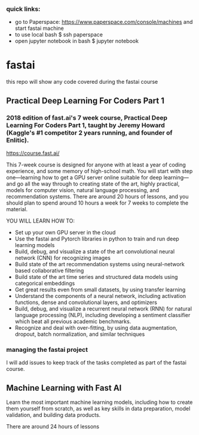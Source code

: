 ### quick links:
- go to Paperspace: https://www.paperspace.com/console/machines and start fastai machine 
- to use local bash $ ssh paperspace 
- open jupyter notebook in bash $ jupyter notebook

# fastai
this repo will show any code covered during the fastai course

## Practical Deep Learning For Coders Part 1
### 2018 edition of fast.ai's 7 week course, Practical Deep Learning For Coders Part 1, taught by Jeremy Howard (Kaggle's #1 competitor 2 years running, and founder of Enlitic).
 
https://course.fast.ai/
 
This 7-week course is designed for anyone with at least a year of coding experience, and some memory of high-school math. You will start with step one—learning how to get a GPU server online suitable for deep learning—and go all the way through to creating state of the art, highly practical, models for computer vision, natural language processing, and recommendation systems. There are around 20 hours of lessons, and you should plan to spend around 10 hours a week for 7 weeks to complete the material.
 
YOU WILL LEARN HOW TO:<br>
- Set up your own GPU server in the cloud
- Use the fastai and Pytorch libraries in python to train and run deep learning models
- Build, debug, and visualize a state of the art convolutional neural network (CNN) for recognizing images
- Build state of the art recommendation systems using neural-network based collaborative filtering
- Build state of the art time series and structured data models using categorical embeddings
- Get great results even from small datasets, by using transfer learning
- Understand the components of a neural network, including activation functions, dense and convolutional layers, and optimizers
- Build, debug, and visualize a recurrent neural network (RNN) for natural language processing (NLP), including developing a sentiment classifier which beat all previous academic benchmarks.
- Recognize and deal with over-fitting, by using data augmentation, dropout, batch normalization, and similar techniques

### managing the fastai project
I will add issues to keep track of the tasks completed as part of the fastai course.


## Machine Learning with Fast AI 
Learn the most important machine learning models, including how to create them yourself from scratch, as well as key skills in data preparation, model validation, and building data products.

There are around 24 hours of lessons

